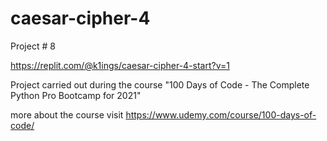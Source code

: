 # caesar-cipher-4
Project # 8

https://replit.com/@k1ings/caesar-cipher-4-start?v=1

Project carried out during the course "100 Days of Code - The Complete Python Pro Bootcamp for 2021"

more about the course visit https://www.udemy.com/course/100-days-of-code/
